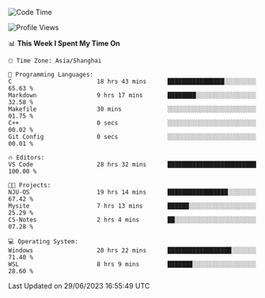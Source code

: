 <!--START_SECTION:waka-->
![Code Time](http://img.shields.io/badge/Code%20Time-1%2C032%20hrs%2012%20mins-blue)

![Profile Views](http://img.shields.io/badge/Profile%20Views-0-blue)

📊 **This Week I Spent My Time On** 

```text
🕑︎ Time Zone: Asia/Shanghai

💬 Programming Languages: 
C                        18 hrs 43 mins      ████████████████░░░░░░░░░   65.63 % 
Markdown                 9 hrs 17 mins       ████████░░░░░░░░░░░░░░░░░   32.58 % 
Makefile                 30 mins             ░░░░░░░░░░░░░░░░░░░░░░░░░   01.75 % 
C++                      0 secs              ░░░░░░░░░░░░░░░░░░░░░░░░░   00.02 % 
Git Config               0 secs              ░░░░░░░░░░░░░░░░░░░░░░░░░   00.01 % 

🔥 Editors: 
VS Code                  28 hrs 32 mins      █████████████████████████   100.00 % 

🐱‍💻 Projects: 
NJU-OS                   19 hrs 14 mins      █████████████████░░░░░░░░   67.42 % 
Mysite                   7 hrs 13 mins       ██████░░░░░░░░░░░░░░░░░░░   25.29 % 
CS-Notes                 2 hrs 4 mins        ██░░░░░░░░░░░░░░░░░░░░░░░   07.28 % 

💻 Operating System: 
Windows                  20 hrs 22 mins      ██████████████████░░░░░░░   71.40 % 
WSL                      8 hrs 9 mins        ███████░░░░░░░░░░░░░░░░░░   28.60 % 
```


 Last Updated on 29/06/2023 16:55:49 UTC
<!--END_SECTION:waka-->